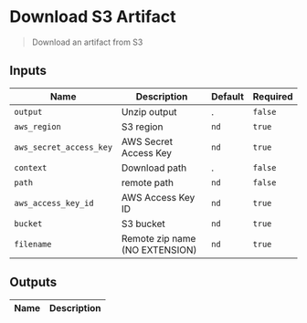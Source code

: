 
# Download S3 Artifact
> Download an artifact from S3


## Inputs
| Name | Description | Default | Required | 
| ---- | ----------- | ------- | -------- |
| `output` | Unzip output | . | `false` |
| `aws_region` | S3 region | `nd` | `true` |
| `aws_secret_access_key` | AWS Secret Access Key | `nd` | `true` |
| `context` | Download path | . | `false` |
| `path` | remote path | `nd` | `false` |
| `aws_access_key_id` | AWS Access Key ID | `nd` | `true` |
| `bucket` | S3 bucket | `nd` | `true` |
| `filename` | Remote zip name (NO EXTENSION) | `nd` | `true` |



## Outputs 
| Name | Description |
| ---- | ----------- |

        